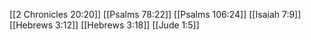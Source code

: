 [[2 Chronicles 20:20]]
[[Psalms 78:22]]
[[Psalms 106:24]]
[[Isaiah 7:9]]
[[Hebrews 3:12]]
[[Hebrews 3:18]]
[[Jude 1:5]]

